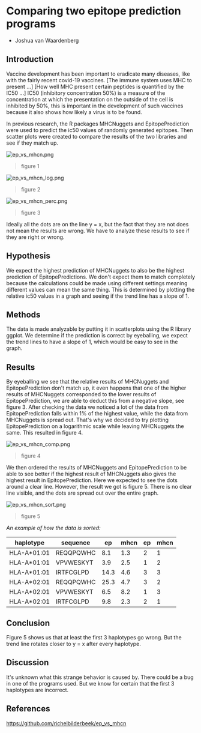 # Comparing two epitope prediction programs

* Joshua van Waardenberg
 
## Introduction

Vaccine development has been important to eradicate many diseases, like with the fairly recent covid-19 vaccines.
[The immune system uses MHC to present ...]
[How well MHC present certain peptides is quantified by the IC50 ...]
IC50 (inhibitory concentration 50%) is a measure of the concentration at which the presentation on the outside of the cell is inhibited by 50%, this is important in the development of such vaccines because it also shows how likely a virus is to be found.

In previous research, the R packages MHCNuggets and EpitopePrediction were used to predict the ic50 values of randomly generated epitopes.
Then scatter plots were created to compare the results of the two libraries and see if they match up.

![ep_vs_mhcn.png](ep_vs_mhcn.png) 

> figure 1

![ep_vs_mhcn_log.png](ep_vs_mhcn_log.png)

> figure 2

![ep_vs_mhcn_perc.png](ep_vs_mhcn_perc.png) 

> figure 3

Ideally all the dots are on the line y = x, but the fact that they are not does not mean the results are wrong. We have to analyze these results to see if they are right or wrong.

## Hypothesis

We expect the highest prediction of MHCNuggets to also be the highest prediction of EpitopePredictions. We don't expect them to match completely because the calculations could be made using different settings meaning different values can mean the same thing.
This is determined by plotting the relative ic50 values in a graph and seeing if the trend line has a slope of 1.

## Methods

The data is made analyzable by putting it in scatterplots using the R library ggplot.
We determine if the prediction is correct by eyeballing, we expect the trend lines to have a slope of 1, which would be easy to see in the graph.

## Results

By eyeballing we see that the relative results of MHCNuggets and EpitopePrediction don't match up, it even happens that one of the higher results of MHCNuggets corresponded to the lower results of EpitopePrediction, we are able to deduct this from a negative slope, see figure 3.
After checking the data we noticed a lot of the data from EpitopePrediction falls within 1% of the highest value, while the data from MHCNuggets is spread out. That's why we decided to try plotting EpitopePrediction on a logarithmic scale while leaving MHCNuggets the same. This resulted in figure 4.

![ep_vs_mhcn_comp.png](ep_vs_mhcn_comp.png)

> figure 4

We then ordered the results of MHCNuggets and EpitopePrediction to be able to see better if the highest result of MHCNuggets also gives the highest result in EpitopePrediction. Here we expected to see the dots around a clear line. However, the result we got is figure 5.
There is no clear line visible, and the dots are spread out over the entire graph.

![ep_vs_mhcn_sort.png](ep_vs_mhcn_sort.png)

> figure 5

*An example of how the data is sorted:*

 haplotype   | sequence | ep   | mhcn | ep | mhcn
-------------|----------|------|------|----|------
HLA-A\*01:01 |REQQPQWHC |8.1   |1.3   |2   |1
HLA-A\*01:01 |VPVWESKYT |3.9   |2.5   |1   |2
HLA-A\*01:01 |IRTFCGLPD |14.3  |4.6   |3   |3
HLA-A\*02:01 |REQQPQWHC |25.3  |4.7   |3   |2
HLA-A\*02:01 |VPVWESKYT |6.5   |8.2   |1   |3
HLA-A\*02:01 |IRTFCGLPD |9.8   |2.3   |2   |1

## Conclusion

Figure 5 shows us that at least the first 3 haplotypes go wrong. But the trend line rotates closer to y = x after every haplotype.

## Discussion

It's unknown what this strange behavior is caused by. There could be a bug in one of the programs used. But we know for certain that the first 3 haplotypes are incorrect.

## References

https://github.com/richelbilderbeek/ep_vs_mhcn
